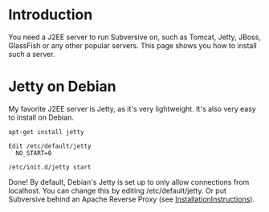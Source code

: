# Introduction #

You need a J2EE server to run Subversive on, such as Tomcat, Jetty, JBoss, GlassFish or any other popular servers. This page shows you how to install such a server.

# Jetty on Debian #

My favorite J2EE server is Jetty, as it's very lightweight. It's also very easy to install on Debian.

```
apt-get install jetty

Edit /etc/default/jetty
  NO_START=0

/etc/init.d/jetty start
```

Done! By default, Debian's Jetty is set up to only allow connections from localhost. You can change this by editing /etc/default/jetty. Or put Subversive behind an Apache Reverse Proxy (see [InstallationInstructions](InstallationInstructions.md)).